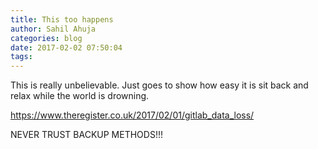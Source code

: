 ```yaml
---
title: This too happens
author: Sahil Ahuja
categories: blog
date: 2017-02-02 07:50:04
tags:
---
```

This is really unbelievable. Just goes to show how easy it is sit back and relax while the world is drowning.

https://www.theregister.co.uk/2017/02/01/gitlab_data_loss/

NEVER TRUST BACKUP METHODS!!!